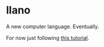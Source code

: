 # llano

A new computer language. Eventually.

For now just following [this tutorial](https://llvm.org/docs/tutorial/MyFirstLanguageFrontend/index.html).

